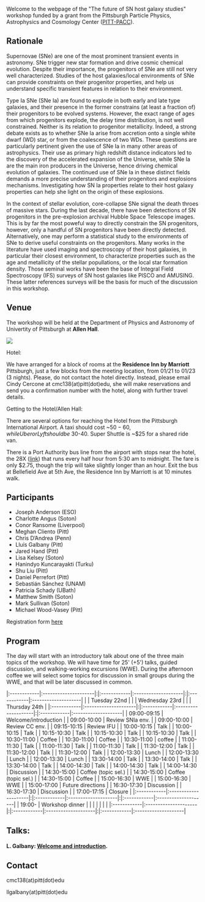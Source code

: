 Welcome to the webpage of the "The future of SN host galaxy studies" workshop funded by a grant from the Pittsburgh Particle Physics, Astrophysics and Cosmology Center ([PITT-PACC](http://www.physicsandastronomy.pitt.edu/pittpacc)).

## Rationale

Supernovae (SNe) are one of the most prominent transient events in astronomy. SNe trigger new star formation and drive cosmic chemical evolution. Despite their importance, the progenitors of SNe are still not very well characterized. Studies of the host galaxies/local environments of SNe can provide constraints on their progenitor properties, and help us understand specific transient features in relation to their environment.

Type Ia SNe (SNe Ia) are found to explode in both early and late type galaxies, and their presence in the former constrains (at least a fraction of) their progenitors to be evolved systems. However, the exact range of ages from which progenitors explode, the delay time distribution, is not well constrained. Neither is its relation to progenitor metallicity. Indeed, a strong debate exists as to whether SNe Ia arise from accretion onto a single white dwarf (WD) star, or from the coalescence of two WDs. These questions are particularly pertinent given the use of SNe Ia in many other areas of astrophysics. Their use as primary high redshift distance indicators led to the discovery of the accelerated expansion of the Universe, while SNe Ia are the main iron producers in the Universe, hence driving chemical evolution of galaxies. The continued use of SNe Ia in these distinct fields demands a more precise understanding of their progenitors and explosions mechanisms. Investigating how SN Ia properties relate to their host galaxy properties can help she light on the origin of these explosions.

In the context of stellar evolution, core-collapse SNe signal the death throes of massive stars. During the last decade, there have been detections of SN progenitors in the pre-explosion archival Hubble Space Telescope images. This is by far the most poweful way to directly constrain the SN progenitors, however, only a handful of SN progenitors have been directly detected. Alternatively, one may perform a statistical study to the environments of SNe to derive useful constraints on the progenitors. Many works in the literature have used imaging and spectroscopy of their host galaxies, in particular their closest environment, to characterize properties such as the age and metallicity of the stellar popullations, or the local star formation density. Those seminal works have been the base of Integral Field Spectroscopy (IFS) surveys of SN host galaxies like PISCO and AMUSING. These latter references surveys will be the basis for much of the discussion in this workshop.

## Venue

The workshop will be held at the Department of Physics and Astronomy of Univertity of Pittsburgh at **Allen Hall**.

[![](https://raw.githubusercontent.com/amusing-muse/workshop/master/map.png)](https://www.google.com/maps/place/Department+of+Physics+and+Astronomy/@40.4440856,-79.9582102,17z/data=!4m5!3m4!1s0x8834f22a1b91901b:0xb323ed98843e3372!8m2!3d40.4446041!4d-79.9582853)

Hotel:

We have arranged for a block of rooms at the **Residence Inn by Marriott** Pittsburgh, just a few blocks from the meeting location, from 01/21 to 01/23 (3 nights). Please, do not contact the hotel directly. Instead, please email Cindy Cercone at cmc138(at)pitt(dot)edu, she will make reservations and send you a confirmation number with the hotel, along with further travel details. 

Getting to the Hotel/Allen Hall:

There are several options for reaching the Hotel from the Pittsburgh International Airport. A taxi should cost ~$50-60, while Uber or Lyft should be ~$30-40. Super Shuttle is ~$25 for a shared ride van. 

There is a Port Authority bus line from the airport with stops near the hotel, the 28X ([link](https://www.portauthority.org/rt/28x.pdf)) that runs every half hour from 5:30 am to midnight. The fare is only $2.75, though the trip will take slightly longer than an hour. Exit the bus at Bellefield Ave at 5th Ave, the Residence Inn by Marriott is at 10 minutes walk.


## Participants

- Joseph Anderson (ESO)
- Charlotte Angus (Soton)
- Conor Ransome (Liverpool)
- Meghan Cliento (Pitt)
- Chris D’Andrea (Penn) 
- Lluís Galbany (Pitt)
- Jared Hand (Pitt)
- Lisa Kelsey (Soton)
- Hanindyo Kuncarayakti (Turku)
- Shu Liu (Pitt)
- Daniel Perrefort (Pitt)
- Sebastián Sánchez (UNAM)
- Patricia Schady (UBath)
- Matthew Smith (Soton)
- Mark Sullivan (Soton)
- Michael Wood-Vasey (Pitt)

Registration form [here](https://goo.gl/forms/ExuqCrqCwTyqKBhl1)

<!--- 
- Mickael Rigault (IN2P3) 
- Joseph Lyman (Warwick)
- Hector Martınez (Pitt)
- Phil James (Liverpool)
- Claudia Gutiérrez (Soton)
- Jose Luis Prieto (UDP)
- Syed A. Uddin (Carnegie) 
--->

## Program

The day will start with an introductory talk about one of the three main topics of the workshop. We will have time for 25' (+5') talks, guided discussion, and walking-working excursions (WWE). During the afternoon coffee we will select some topics for discussion in small groups during the WWE, and that will be later discussed in common.

|:------------|:---------------------|:|:------------|:--------------------|:|:------------|:--------------------|
|             |  Tuesday 22nd        | |             |  Wednesday 23rd     | |             |  Thursday  24th     |
|:------------|:---------------------|:|:------------|:--------------------|:|:------------|:--------------------|
| 09:00-09:15 | Welcome/introduction | | 09:00-10:00 | Review SNIa env.    | | 09:00-10:00 | Review CC env.      |
| 09:15-10:15 | Review IFU           | | 10:00-10:15 | Talk                | | 10:00-10:15 | Talk                |
| 10:15-10:30 | Talk                 | | 10:15-10:30 | Talk                | | 10:15-10:30 | Talk                |
| 10:30-11:00 | Coffee               | | 10:30-11:00 | Coffee              | | 10:30-11:00 | coffee              |
| 11:00-11:30 | Talk                 | | 11:00-11:30 | Talk                | | 11:00-11:30 | Talk                |
| 11:30-12:00 | Talk                 | | 11:30-12:00 | Talk                | | 11:30-12:00 | Talk                |
| 12:00-13:30 | Lunch                | | 12:00-13:30 | Lunch               | | 12:00-13:30 | Lunch               |
| 13:30-14:00 | Talk                 | | 13:30-14:00 | Talk                | | 13:30-14:00 | Talk                | 
| 14:00-14:30 | Talk                 | | 14:00-14:30 | Talk                | | 14:00-14:30 | Discussion          |
| 14:30-15:00 | Coffee (topic sel.)  | | 14:30-15:00 | Coffee (topic sel.) | | 14:30-15:00 | Coffee              |
| 15:00-16:30 | WWE                  | | 15:00-16:30 | WWE                 | | 15:00-17:00 | Future directions   |
| 16:30-17:30 | Discussion           | | 16:30-17:30 | Discussion          | | 17:00-17:15 | Closure             |
|:------------|:---------------------|:|:------------|:--------------------|:|:------------|:--------------------|
| 19:00-      | Workshop dinner      | |             |                     | |             |                     |
|:------------|:---------------------|:|:------------|:--------------------|:|:------------|:--------------------|

## Talks:

#### L. Galbany: [Welcome and introduction](https://github.com/amusing-muse/workshop/talks/).
#### 

## Contact

cmc138(at)pitt(dot)edu

llgalbany(at)pitt(dot)edu
